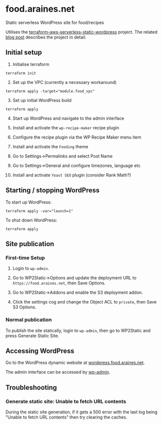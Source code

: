 # food.araines.net
Static serverless WordPress site for food/recipes

Utilises the [terraform-aws-serverless-static-wordpress](https://github.com/TechToSpeech/terraform-aws-serverless-static-wordpress) project.  The related [blog post](https://www.techtospeech.com/serverless-static-wordpress-on-aws-for-0-01-a-day/) describes the project in detail.

## Initial setup

1. Initialise terraform

```
terraform init
```

2. Set up the VPC (currently a necessary workaround)

```
terraform apply -target="module.food_vpc"
```

3. Set up initial WordPress build

```
terraform apply
```

4. Start up WordPress and navigate to the admin interface

5. Install and activate the `wp-recipe-maker` recipe plugin

6. Configure the recipe plugin via the WP Recipe Maker menu item

7. Install and activate the `Fooding` theme

8. Go to Settings->Permalinks and select Post Name

9. Go to Settings->General and configure timezones, language etc

10. Install and activate `Yoast SEO` plugin (consider Rank Math?)

## Starting / stopping WordPress

To start up WordPress:

```
terraform apply -var="launch=1"
```

To shut down WordPress:

```
terraform apply
```

## Site publication

### First-time Setup

1. Login to `wp-admin`.

2. Go to WP2Static->Options and update the deployment URL to `https://food.araines.net`, then Save Options.

3. Go to WP2Static->Addons and enable the S3 deployment addon.

4. Click the settings cog and change the Object ACL to `private`, then Save S3 Options.

### Normal publication

To publish the site statically, login to `wp-admin`, then go to WP2Static and press Generate Static Site.

## Accessing WordPress

Go to the WordPress dynamic website at [wordpress.food.araines.net](http://wordpress.food.araines.net).

The admin interface can be accessed by [wp-admin](http://wordpress.food.araines.net/wp-admin).

## Troubleshooting

### Generate static site: Unable to fetch URL contents

During the static site generation, if it gets a 500 error with the last log being "Unable to fetch URL contents" then try clearing the caches.

